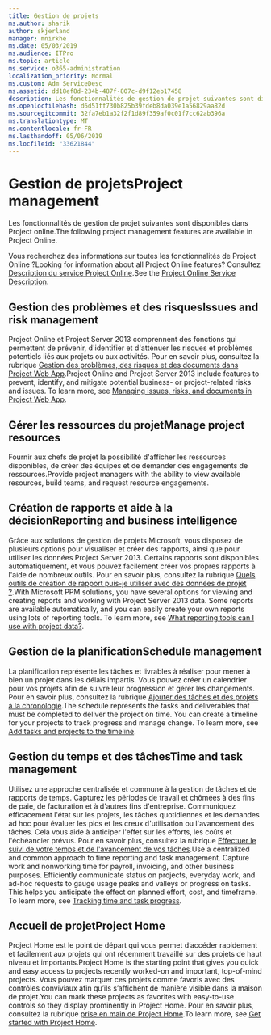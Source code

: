 ```yaml
---
title: Gestion de projets
ms.author: sharik
author: skjerland
manager: mnirkhe
ms.date: 05/03/2019
ms.audience: ITPro
ms.topic: article
ms.service: o365-administration
localization_priority: Normal
ms.custom: Adm_ServiceDesc
ms.assetid: dd18ef8d-234b-487f-807c-d9f12eb17458
description: Les fonctionnalités de gestion de projet suivantes sont disponibles dans Project online.
ms.openlocfilehash: d6d51ff730b825b39fdeb8da039e1a56829aa82d
ms.sourcegitcommit: 32fa7eb1a32f2f1d89f359af0c01f7cc62ab396a
ms.translationtype: MT
ms.contentlocale: fr-FR
ms.lasthandoff: 05/06/2019
ms.locfileid: "33621844"
---
```

# <a name="project-management"></a><span data-ttu-id="4ac3f-103">Gestion de projets</span><span class="sxs-lookup"><span data-stu-id="4ac3f-103">Project management</span></span>

<span data-ttu-id="4ac3f-104">Les fonctionnalités de gestion de projet suivantes sont disponibles dans Project online.</span><span class="sxs-lookup"><span data-stu-id="4ac3f-104">The following project management features are available in Project Online.</span></span>
  
<span data-ttu-id="4ac3f-105">Vous recherchez des informations sur toutes les fonctionnalités de Project Online ?</span><span class="sxs-lookup"><span data-stu-id="4ac3f-105">Looking for information about all Project Online features?</span></span> <span data-ttu-id="4ac3f-106">Consultez [Description du service Project Online](project-online-service-description.md).</span><span class="sxs-lookup"><span data-stu-id="4ac3f-106">See the [Project Online Service Description](project-online-service-description.md).</span></span>
  
## <a name="issues-and-risk-management"></a><span data-ttu-id="4ac3f-107">Gestion des problèmes et des risques</span><span class="sxs-lookup"><span data-stu-id="4ac3f-107">Issues and risk management</span></span>
<span data-ttu-id="4ac3f-108"><a name="bkmk_IssuesRiskManagement"> </a></span><span class="sxs-lookup"><span data-stu-id="4ac3f-108"></span></span>

<span data-ttu-id="4ac3f-p102">Project Online et Project Server 2013 comprennent des fonctions qui permettent de prévenir, d'identifier et d'atténuer les risques et problèmes potentiels liés aux projets ou aux activités. Pour en savoir plus, consultez la rubrique [Gestion des problèmes, des risques et des documents dans Project Web App](https://go.microsoft.com/fwlink/?LinkId=402634).</span><span class="sxs-lookup"><span data-stu-id="4ac3f-p102">Project Online and Project Server 2013 include features to prevent, identify, and mitigate potential business- or project-related risks and issues. To learn more, see [Managing issues, risks, and documents in Project Web App](https://go.microsoft.com/fwlink/?LinkId=402634).</span></span>
  
## <a name="manage-project-resources"></a><span data-ttu-id="4ac3f-111">Gérer les ressources du projet</span><span class="sxs-lookup"><span data-stu-id="4ac3f-111">Manage project resources</span></span>
<span data-ttu-id="4ac3f-112"><a name="bkmk_ManageProjectResources"> </a></span><span class="sxs-lookup"><span data-stu-id="4ac3f-112"></span></span>

<span data-ttu-id="4ac3f-113">Fournir aux chefs de projet la possibilité d'afficher les ressources disponibles, de créer des équipes et de demander des engagements de ressources.</span><span class="sxs-lookup"><span data-stu-id="4ac3f-113">Provide project managers with the ability to view available resources, build teams, and request resource engagements.</span></span>
  
## <a name="reporting-and-business-intelligence"></a><span data-ttu-id="4ac3f-114">Création de rapports et aide à la décision</span><span class="sxs-lookup"><span data-stu-id="4ac3f-114">Reporting and business intelligence</span></span>
<span data-ttu-id="4ac3f-115"><a name="bkmk_ReportingBusinessIntelligence"> </a></span><span class="sxs-lookup"><span data-stu-id="4ac3f-115"></span></span>

<span data-ttu-id="4ac3f-p103">Grâce aux solutions de gestion de projets Microsoft, vous disposez de plusieurs options pour visualiser et créer des rapports, ainsi que pour utiliser les données Project Server 2013. Certains rapports sont disponibles automatiquement, et vous pouvez facilement créer vos propres rapports à l'aide de nombreux outils. Pour en savoir plus, consultez la rubrique [Quels outils de création de rapport puis-je utiliser avec des données de projet ?](https://go.microsoft.com/fwlink/?LinkId=402642).</span><span class="sxs-lookup"><span data-stu-id="4ac3f-p103">With Microsoft PPM solutions, you have several options for viewing and creating reports and working with Project Server 2013 data. Some reports are available automatically, and you can easily create your own reports using lots of reporting tools. To learn more, see [What reporting tools can I use with project data?](https://go.microsoft.com/fwlink/?LinkId=402642).</span></span>
  
## <a name="schedule-management"></a><span data-ttu-id="4ac3f-119">Gestion de la planification</span><span class="sxs-lookup"><span data-stu-id="4ac3f-119">Schedule management</span></span>
<span data-ttu-id="4ac3f-120"><a name="bkmk_ScheduleManagement"> </a></span><span class="sxs-lookup"><span data-stu-id="4ac3f-120"></span></span>

<span data-ttu-id="4ac3f-p104">La planification représente les tâches et livrables à réaliser pour mener à bien un projet dans les délais impartis. Vous pouvez créer un calendrier pour vos projets afin de suivre leur progression et gérer les changements. Pour en savoir plus, consultez la rubrique [Ajouter des tâches et des projets à la chronologie](https://go.microsoft.com/fwlink/?LinkID=402655).</span><span class="sxs-lookup"><span data-stu-id="4ac3f-p104">The schedule represents the tasks and deliverables that must be completed to deliver the project on time. You can create a timeline for your projects to track progress and manage change. To learn more, see [Add tasks and projects to the timeline](https://go.microsoft.com/fwlink/?LinkID=402655).</span></span>
  
## <a name="time-and-task-management"></a><span data-ttu-id="4ac3f-124">Gestion du temps et des tâches</span><span class="sxs-lookup"><span data-stu-id="4ac3f-124">Time and task management</span></span>
<span data-ttu-id="4ac3f-125"><a name="bkmk_TimeTaskManagement"> </a></span><span class="sxs-lookup"><span data-stu-id="4ac3f-125"></span></span>

<span data-ttu-id="4ac3f-p105">Utilisez une approche centralisée et commune à la gestion de tâches et de rapports de temps. Capturez les périodes de travail et chômées à des fins de paie, de facturation et à d'autres fins d'entreprise. Communiquez efficacement l'état sur les projets, les tâches quotidiennes et les demandes ad hoc pour évaluer les pics et les creux d'utilisation ou l'avancement des tâches. Cela vous aide à anticiper l'effet sur les efforts, les coûts et l'échéancier prévus. Pour en savoir plus, consultez la rubrique [Effectuer le suivi de votre temps et de l'avancement de vos tâches](https://go.microsoft.com/fwlink/p/?LinkId=271321).</span><span class="sxs-lookup"><span data-stu-id="4ac3f-p105">Use a centralized and common approach to time reporting and task management. Capture work and nonworking time for payroll, invoicing, and other business purposes. Efficiently communicate status on projects, everyday work, and ad-hoc requests to gauge usage peaks and valleys or progress on tasks. This helps you anticipate the effect on planned effort, cost, and timeframe. To learn more, see [Tracking time and task progress](https://go.microsoft.com/fwlink/p/?LinkId=271321).</span></span>

## <a name="project-home"></a><span data-ttu-id="4ac3f-131">Accueil de projet</span><span class="sxs-lookup"><span data-stu-id="4ac3f-131">Project Home</span></span>
<span data-ttu-id="4ac3f-132">Project Home est le point de départ qui vous permet d’accéder rapidement et facilement aux projets qui ont récemment travaillé sur des projets de haut niveau et importants.</span><span class="sxs-lookup"><span data-stu-id="4ac3f-132">Project Home is the starting point that gives you quick and easy access to projects recently worked-on and important, top-of-mind projects.</span></span> <span data-ttu-id="4ac3f-133">Vous pouvez marquer ces projets comme favoris avec des contrôles conviviaux afin qu’ils s’affichent de manière visible dans la maison de projet.</span><span class="sxs-lookup"><span data-stu-id="4ac3f-133">You can mark these projects as favorites with easy-to-use controls so they display prominently in Project Home.</span></span> <span data-ttu-id="4ac3f-134">Pour en savoir plus, consultez la rubrique [prise en main de Project Home](https://support.office.com/article/get-started-with-project-home-a3b38418-35e7-4df4-8e4a-ba6a4fa0562a?ui=en-US&rs=en-US&ad=US).</span><span class="sxs-lookup"><span data-stu-id="4ac3f-134">To learn more, see [Get started with Project Home](https://support.office.com/article/get-started-with-project-home-a3b38418-35e7-4df4-8e4a-ba6a4fa0562a?ui=en-US&rs=en-US&ad=US).</span></span>

